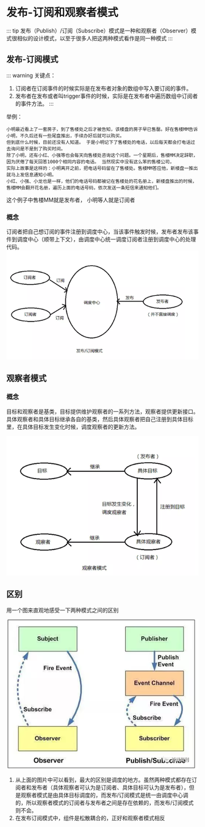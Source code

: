 # 发布-订阅和观察者模式

::: tip 
 发布（Publish）/订阅（Subscribe）模式是一种和观察者（Observer）模式很相似的设计模式，以至于很多人把这两种模式看作是同一种模式
:::

## 发布-订阅模式

::: warning 关键点：
  1. 订阅者在订阅事件的时候实际是在发布者对象的数组中写入要订阅的事件。 
  2. 发布者在发布或者叫trigger事件的时候，实际是在发布者中遍历数组中订阅者的事件方法。
:::

举例：

    小明最近看上了一套房子，到了售楼处之后才被告知，该楼盘的房子早已售罄。好在售楼MM告诉小明，不久后还有一些尾盘推出，手续办好后就可以购买。
    但到底什么时候，目前还没有人知道。 于是小明记下了售楼处的电话，以后每天都会打电话过去询问是不是到了购买时间。
    除了小明，还有小红、小强等也会每天向售楼处咨询这个问题。一个星期后，售楼MM决定辞职，因为厌倦了每天回答1000个相同内容的电话。 当然现实中没有这么笨的售楼公司，
    实际上故事是这样的：小明离开之前，把电话号码留在了售楼处。售楼MM答应他，新楼盘一推出就马上发信息通知小明。
    小红、小强、小龙也是一样，他们的电话号码都被记在售楼处的花名册上，新楼盘推出的时候，售楼MM会翻开花名册，遍历上面的电话号码，依次发送一条短信来通知他们。

这个例子中售楼MM就是发布者， 小明等人就是订阅者

### 概念

订阅者把自己想订阅的事件注册到调度中心，当该事件触发时候，发布者发布该事件到调度中心（顺带上下文），由调度中心统一调度订阅者注册到调度中心的处理代码。
![An image](https://github.com/MY729/BLOG/raw/gh-pages/img/发布订阅模式/fabu-1.png)

## 观察者模式

### 概念

目标和观察者是基类，目标提供维护观察者的一系列方法，观察者提供更新接口。具体观察者和具体目标继承各自的基类，然后具体观察者把自己注册到具体目标里，在具体目标发生变化时候，调度观察者的更新方法。

![An image](https://github.com/MY729/BLOG/raw/gh-pages/img/发布订阅模式/fabu-2.png)


## 区别

用一个图来直观地感受一下两种模式之间的区别

![An image](https://github.com/MY729/BLOG/raw/gh-pages/img/发布订阅模式/fabu-3.png)

1. 从上面的图片中可以看到，最大的区别是调度的地方。虽然两种模式都存在订阅者和发布者（具体观察者可认为是订阅者、具体目标可认为是发布者），但是观察者模式是由具体目标调度的，而发布/订阅模式是统一由调度中心调的，所以观察者模式的订阅者与发布者之间是存在依赖的，而发布/订阅模式则不会。
2. 在发布订阅模式中，组件是松散耦合的，正好和观察者模式相反
